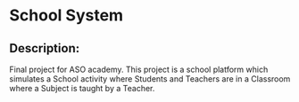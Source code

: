 # School System

## Description:

Final project for ASO academy. This project is a school platform which simulates
a School activity where Students and Teachers are in a Classroom where a Subject is
taught by a Teacher.